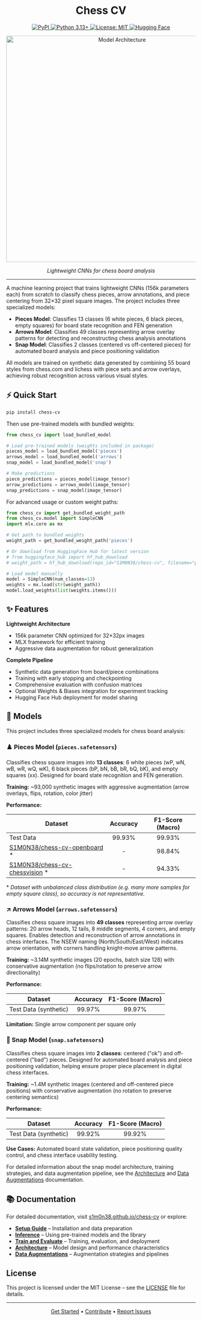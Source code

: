 <div align="center">

# Chess CV

<p align="center">
  <a href="https://pypi.org/project/chess-cv/">
    <img alt="PyPI" src="https://img.shields.io/pypi/v/chess-cv?style=for-the-badge&logo=pypi&logoColor=white"/>
  </a>
  <a href="https://www.python.org/downloads/">
    <img alt="Python 3.13+" src="https://img.shields.io/badge/python-3.13+-blue.svg?style=for-the-badge&logo=python&logoColor=white"/>
  </a>
  <a href="https://opensource.org/licenses/MIT">
    <img alt="License: MIT" src="https://img.shields.io/badge/License-MIT-green.svg?style=for-the-badge&color=0d990d"/>
  </a>
  <a href="https://huggingface.co/S1M0N38/chess-cv">
    <img alt="Hugging Face" src="https://img.shields.io/badge/Hugging%20Face-FFD21E?style=for-the-badge&label=model&logoColor=white&labelColor=grey"/>
  </a>
</p>

<img src="docs/assets/model.svg" alt="Model Architecture" width="600">

*Lightweight CNNs for chess board analysis*

</div>

---

A machine learning project that trains lightweight CNNs (156k parameters each) from scratch to classify chess pieces, arrow annotations, and piece centering from 32×32 pixel square images. The project includes three specialized models:

- **Pieces Model**: Classifies 13 classes (6 white pieces, 6 black pieces, empty squares) for board state recognition and FEN generation
- **Arrows Model**: Classifies 49 classes representing arrow overlay patterns for detecting and reconstructing chess analysis annotations
- **Snap Model**: Classifies 2 classes (centered vs off-centered pieces) for automated board analysis and piece positioning validation

All models are trained on synthetic data generated by combining 55 board styles from chess.com and lichess with piece sets and arrow overlays, achieving robust recognition across various visual styles.

## ⚡️ Quick Start

```bash
pip install chess-cv
```

Then use pre-trained models with bundled weights:

```python
from chess_cv import load_bundled_model

# Load pre-trained models (weights included in package)
pieces_model = load_bundled_model('pieces')
arrows_model = load_bundled_model('arrows')
snap_model = load_bundled_model('snap')

# Make predictions
piece_predictions = pieces_model(image_tensor)
arrow_predictions = arrows_model(image_tensor)
snap_predictions = snap_model(image_tensor)
```

For advanced usage or custom weight paths:

```python
from chess_cv import get_bundled_weight_path
from chess_cv.model import SimpleCNN
import mlx.core as mx

# Get path to bundled weights
weight_path = get_bundled_weight_path('pieces')

# Or download from HuggingFace Hub for latest version
# from huggingface_hub import hf_hub_download
# weight_path = hf_hub_download(repo_id="S1M0N38/chess-cv", filename="pieces.safetensors")

# Load model manually
model = SimpleCNN(num_classes=13)
weights = mx.load(str(weight_path))
model.load_weights(list(weights.items()))
```

## ✨ Features

**Lightweight Architecture**

- 156k parameter CNN optimized for 32×32px images
- MLX framework for efficient training
- Aggressive data augmentation for robust generalization

**Complete Pipeline**

- Synthetic data generation from board/piece combinations
- Training with early stopping and checkpointing
- Comprehensive evaluation with confusion matrices
- Optional Weights & Biases integration for experiment tracking
- Hugging Face Hub deployment for model sharing

## 🎯 Models

This project includes three specialized models for chess board analysis:

### ♟️ Pieces Model (`pieces.safetensors`)

Classifies chess square images into **13 classes**: 6 white pieces (wP, wN, wB, wR, wQ, wK), 6 black pieces (bP, bN, bB, bR, bQ, bK), and empty squares (xx). Designed for board state recognition and FEN generation.

**Training:** ~93,000 synthetic images with aggressive augmentation (arrow overlays, flips, rotation, color jitter)

**Performance:**

| Dataset                                                                                         | Accuracy | F1-Score (Macro) |
| ----------------------------------------------------------------------------------------------- | :------: | :--------------: |
| Test Data                                                                                       |  99.93%  |      99.93%      |
| [S1M0N38/chess-cv-openboard](https://huggingface.co/datasets/S1M0N38/chess-cv-openboard) \*     |    -     |      98.84%      |
| [S1M0N38/chess-cv-chessvision](https://huggingface.co/datasets/S1M0N38/chess-cv-chessvision) \* |    -     |      94.33%      |

\* *Dataset with unbalanced class distribution (e.g. many more samples for empty square class), so accuracy is not representative.*

### ↗ Arrows Model (`arrows.safetensors`)

Classifies chess square images into **49 classes** representing arrow overlay patterns: 20 arrow heads, 12 tails, 8 middle segments, 4 corners, and empty squares. Enables detection and reconstruction of arrow annotations in chess interfaces. The NSEW naming (North/South/East/West) indicates arrow orientation, with corners handling knight-move arrow patterns.

**Training:** ~3.14M synthetic images (20 epochs, batch size 128) with conservative augmentation (no flips/rotation to preserve arrow directionality)

**Performance:**

| Dataset               | Accuracy | F1-Score (Macro) |
| --------------------- | :------: | :--------------: |
| Test Data (synthetic) |  99.97%  |      99.97%      |

**Limitation:** Single arrow component per square only

### 📐 Snap Model (`snap.safetensors`)

Classifies chess square images into **2 classes**: centered ("ok") and off-centered ("bad") pieces. Designed for automated board analysis and piece positioning validation, helping ensure proper piece placement in digital chess interfaces.

**Training:** ~1.4M synthetic images (centered and off-centered piece positions) with conservative augmentation (no rotation to preserve centering semantics)

**Performance:**

| Dataset               | Accuracy | F1-Score (Macro) |
| --------------------- | :------: | :--------------: |
| Test Data (synthetic) |  99.92%  |      99.92%      |

**Use Cases:** Automated board state validation, piece positioning quality control, and chess interface usability testing.

For detailed information about the snap model architecture, training strategies, and data augmentation pipeline, see the [Architecture](https://s1m0n38.github.io/chess-cv/architecture/) and [Data Augmentations](https://s1m0n38.github.io/chess-cv/data-augmentations/) documentation.

## 📚 Documentation

For detailed documentation, visit [s1m0n38.github.io/chess-cv](https://s1m0n38.github.io/chess-cv/) or explore:

- **[Setup Guide](https://s1m0n38.github.io/chess-cv/setup/)** – Installation and data preparation
- **[Inference](https://s1m0n38.github.io/chess-cv/inference/)** – Using pre-trained models and the library
- **[Train and Evaluate](https://s1m0n38.github.io/chess-cv/train-and-eval/)** – Training, evaluation, and deployment
- **[Architecture](https://s1m0n38.github.io/chess-cv/architecture/)** – Model design and performance characteristics
- **[Data Augmentations](https://s1m0n38.github.io/chess-cv/data-augmentations/)** – Augmentation strategies and pipelines

## License

This project is licensed under the MIT License – see the [LICENSE](LICENSE) file for details.

---

<div align="center">

[Get Started](#quick-start) • [Contribute](CONTRIBUTING.md) • [Report Issues](https://github.com/S1M0N38/chess-cv/issues)

</div>
